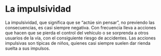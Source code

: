 # La impulsividad

La impulsividad, que significa que se “actúe sin pensar”, no previendo las consecuencias, es casi siempre negativa. Con frecuencia lleva a acciones que hacen que se pierda el control del vehículo o se sorprenda a otros usuarios de la vía, con el consiguiente riesgo de accidentes. Las acciones impulsivas son típicas de niños, quienes casi siempre suelen dar rienda suelta a sus impulsos.

